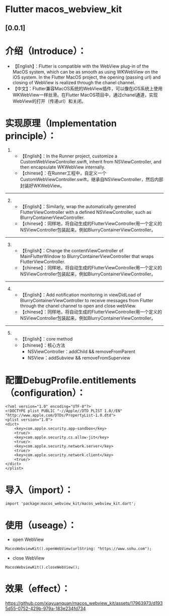 # Flutter macos_webview_kit

## [0.0.1]

# 介绍（Introduce）：
* 【English】：Flutter is compatible with the WebView plug-in of the MacOS system, which can be as smooth as using WKWebView on the iOS system. In the Flutter MacOS project, the opening (passing url) and closing of WebView is realized through the chanel channel.
* 【中文】：Flutter兼容MacOS系统的WebView插件，可以像在iOS系统上使用WKWebView一样丝滑。在Flutter MacOS项目中，通过chanel通道，实现WebView的打开（传递url）和关闭。


# 实现原理（Implementation principle）：
1. * 【English】：In the Runner project, customize a CustomWebViewController.swift, inherit from NSViewController, and then encapsulate WKWebView internally.
   * 【chinese】：在Runner工程中，自定义一个CustomWebViewController.swift，继承自NSViewController，然后内部封装好WKWebView。
***

2. * 【English】：Similarly, wrap the automatically generated FlutterViewController with a defined NSViewController, such as BlurryContainerViewController.
   * 【chinese】：同样地，将自动生成的FlutterViewController用一个定义的NSViewController包装起来，例如BlurryContainerViewController。
***

3. * 【English】：Change the contentViewController of MainFlutterWindow to BlurryContainerViewController that wraps FlutterViewController.
   * 【chinese】：同样地，将自动生成的FlutterViewController用一个定义的NSViewController包装起来，例如BlurryContainerViewController。
*** 

4. * 【English】：Add notification monitoring in viewDidLoad of BlurryContainerViewController to receive messages from Flutter through the chanel channel to open and close webView.
   * 【chinese】：同样地，将自动生成的FlutterViewController用一个定义的NSViewController包装起来，例如BlurryContainerViewController。
***

5. * 【English】：core method
   * 【chinese】：核心方法
     * NSViewController：addChild && removeFromParent
     * NSView：addSubview && removeFromSuperview



# 配置DebugProfile.entitlements（configuration）：
```
<?xml version="1.0" encoding="UTF-8"?>
<!DOCTYPE plist PUBLIC "-//Apple//DTD PLIST 1.0//EN" "http://www.apple.com/DTDs/PropertyList-1.0.dtd">
<plist version="1.0">
<dict>
	<key>com.apple.security.app-sandbox</key>
	<true/>
	<key>com.apple.security.cs.allow-jit</key>
	<true/>
	<key>com.apple.security.network.server</key>
	<true/>
	<key>com.apple.security.network.client</key>
    <true/>
</dict>
</plist>
```

# 导入（import）：
```
import 'package:macos_webview_kit/macos_webview_kit.dart';
```

# 使用（useage）：
- open WebView
```
MacosWebviewKit().openWebView(urlString: "https://www.sohu.com");
```
- close WebView
```
MacosWebviewKit().closeWebView();
```

# 效果（effect）：
https://github.com/xiayuanquan/macos_webview_kit/assets/17963973/d1935d55-0752-429b-979a-183e234fd734
